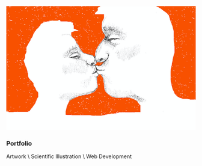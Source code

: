 <img class="thumbnail" src="images/cdh6.png" alt="">
<h3><strong>Portfolio</strong></h3>
<p>Artwork \ Scientific Illustration \ Web Development</p>
